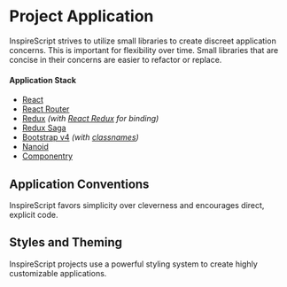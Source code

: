 # Project Application
InspireScript strives to utilize small libraries to create discreet application
concerns. This is important for flexibility over time. Small libraries that are
concise in their concerns are easier to refactor or replace.

#### Application Stack
- [React](https://reactjs.org/)
- [React Router](https://reacttraining.com/react-router/)
- [Redux](http://redux.js.org/) _(with
  [React Redux](http://redux.js.org/docs/basics/UsageWithReact.html) for binding)_
- [Redux Saga](https://redux-saga.js.org/)
- [Bootstrap v4](https://getbootstrap.com/) _(with
  [classnames](https://github.com/JedWatson/classnames))_
- [Nanoid](https://github.com/ai/nanoid)
- [Componentry](https://crystal-ball.github.io/componentry/)

## Application Conventions
InspireScript favors simplicity over cleverness and encourages direct, explicit
code.

## Styles and Theming
InspireScript projects use a powerful styling system to create highly customizable
applications.

